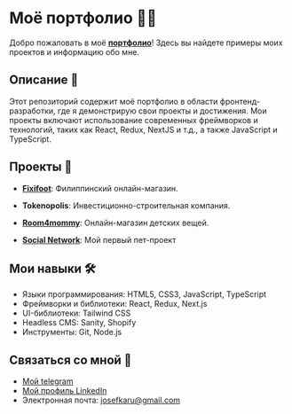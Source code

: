 # Моё портфолио 👨‍💻

Добро пожаловать в моё [**портфолио**](https://alyakin.vercel.app)! Здесь вы найдете примеры моих проектов и информацию обо мне.

## Описание 📄

Этот репозиторий содержит моё портфолио в области фронтенд-разработки, где я демонстрирую свои проекты и достижения.
Мои проекты включают использование современных фреймворков и технологий, таких как React, Redux, NextJS и т.д., а также JavaScript и TypeScript.

## Проекты 🚀

- [**Fixifoot**](https://fixifoot.com): Филиппинский онлайн-магазин. 

- **Tokenopolis**: Инвестиционно-строительная компания.

- [**Room4mommy**](https://room4mommy.vercel.app/): Онлайн-магазин детских вещей.

- [**Social Network**](https://alyakin.vercel.app/project/social-network-facepalm): Мой первый пет-проект

## Мои навыки 🛠️

- Языки программирования: HTML5, CSS3, JavaScript, TypeScript
- Фреймворки и библиотеки: React, Redux, Next.js
- UI-библиотеки: Tailwind CSS
- Headless CMS: Sanity, Shopify
- Инструменты: Git, Node.js

## Связаться со мной 📧

- [Мой telegram](https://t.me/josefKru)
- [Мой профиль LinkedIn](https://www.linkedin.com/in/ivan-alyakin-976842243/)
- Электронная почта: josefkaru@gmail.com
